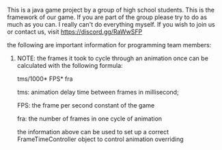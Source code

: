 This is a java game project by a group of high school students.
This is the framework of our game. If you are part of the group please try to do as much as you can. I really can't do everything myself.
If you wish to join us or contact us, visit https://discord.gg/RaWwSFP

the following are important information for programming team members:

1.   NOTE: the frames it took to cycle through an animation once can be calculated with the following formula:

     tms/1000* FPS* fra
     
     tms: animation delay time between frames in millisecond;
         
     FPS: the frame per second constant of the game
     
     fra: the number of frames in one cycle of animation
     
     the information above can be used to set up a correct FrameTimeController object to control animation overriding
